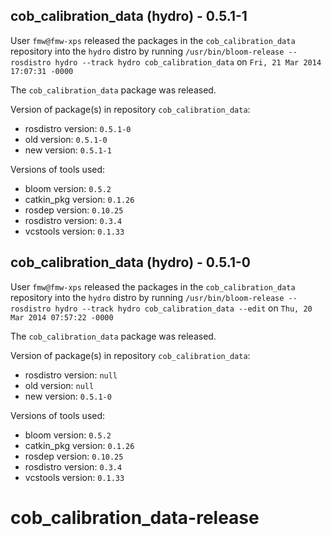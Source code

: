 ## cob_calibration_data (hydro) - 0.5.1-1

User `fmw@fmw-xps` released the packages in the `cob_calibration_data` repository into the `hydro` distro by running `/usr/bin/bloom-release --rosdistro hydro --track hydro cob_calibration_data` on `Fri, 21 Mar 2014 17:07:31 -0000`

The `cob_calibration_data` package was released.

Version of package(s) in repository `cob_calibration_data`:
- rosdistro version: `0.5.1-0`
- old version: `0.5.1-0`
- new version: `0.5.1-1`

Versions of tools used:
- bloom version: `0.5.2`
- catkin_pkg version: `0.1.26`
- rosdep version: `0.10.25`
- rosdistro version: `0.3.4`
- vcstools version: `0.1.33`


## cob_calibration_data (hydro) - 0.5.1-0

User `fmw@fmw-xps` released the packages in the `cob_calibration_data` repository into the `hydro` distro by running `/usr/bin/bloom-release --rosdistro hydro --track hydro cob_calibration_data --edit` on `Thu, 20 Mar 2014 07:57:22 -0000`

The `cob_calibration_data` package was released.

Version of package(s) in repository `cob_calibration_data`:
- rosdistro version: `null`
- old version: `null`
- new version: `0.5.1-0`

Versions of tools used:
- bloom version: `0.5.2`
- catkin_pkg version: `0.1.26`
- rosdep version: `0.10.25`
- rosdistro version: `0.3.4`
- vcstools version: `0.1.33`


cob_calibration_data-release
============================

